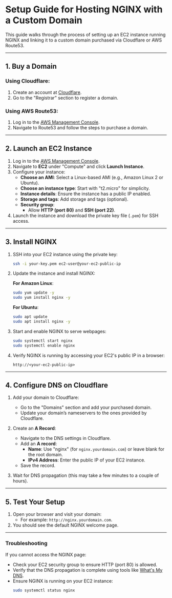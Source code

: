 # Setup Guide for Hosting NGINX with a Custom Domain

This guide walks through the process of setting up an EC2 instance running NGINX and linking it to a custom domain purchased via Cloudflare or AWS Route53.

---

## 1. Buy a Domain

### Using Cloudflare:
1. Create an account at [Cloudflare](https://www.cloudflare.com).
2. Go to the "Registrar" section to register a domain.

### Using AWS Route53:
1. Log in to the [AWS Management Console](https://aws.amazon.com/).
2. Navigate to Route53 and follow the steps to purchase a domain.

---

## 2. Launch an EC2 Instance

1. Log in to the [AWS Management Console](https://aws.amazon.com/).
2. Navigate to **EC2** under "Compute" and click **Launch Instance**.
3. Configure your instance:
   - **Choose an AMI**: Select a Linux-based AMI (e.g., Amazon Linux 2 or Ubuntu).
   - **Choose an instance type**: Start with "t2.micro" for simplicity.
   - **Instance details**: Ensure the instance has a public IP enabled.
   - **Storage and tags**: Add storage and tags (optional).
   - **Security group**:
     - Allow **HTTP (port 80)** and **SSH (port 22)**.
4. Launch the instance and download the private key file (`.pem`) for SSH access.

---

## 3. Install NGINX

1. SSH into your EC2 instance using the private key:
   ```bash
   ssh -i your-key.pem ec2-user@your-ec2-public-ip
   ```
2. Update the instance and install NGINX:
   
   **For Amazon Linux**:
   ```bash
   sudo yum update -y
   sudo yum install nginx -y
   ```
   
   **For Ubuntu**:
   ```bash
   sudo apt update
   sudo apt install nginx -y
   ```
3. Start and enable NGINX to serve webpages:
   ```bash
   sudo systemctl start nginx
   sudo systemctl enable nginx
   ```
4. Verify NGINX is running by accessing your EC2's public IP in a browser:
   ```
   http://<your-ec2-public-ip>
   ```

---

## 4. Configure DNS on Cloudflare

1. Add your domain to Cloudflare:
   - Go to the "Domains" section and add your purchased domain.
   - Update your domain’s nameservers to the ones provided by Cloudflare.

2. Create an **A Record**:
   - Navigate to the DNS settings in Cloudflare.
   - Add an **A record**:
     - **Name**: Use "nginx" (for `nginx.yourdomain.com`) or leave blank for the root domain.
     - **IPv4 Address**: Enter the public IP of your EC2 instance.
   - Save the record.

3. Wait for DNS propagation (this may take a few minutes to a couple of hours).

---

## 5. Test Your Setup

1. Open your browser and visit your domain:
   - For example: `http://nginx.yourdomain.com`.
2. You should see the default NGINX welcome page.

---

### Troubleshooting
If you cannot access the NGINX page:
- Check your EC2 security group to ensure HTTP (port 80) is allowed.
- Verify that the DNS propagation is complete using tools like [What's My DNS](https://www.whatsmydns.net/).
- Ensure NGINX is running on your EC2 instance:
  ```bash
  sudo systemctl status nginx
